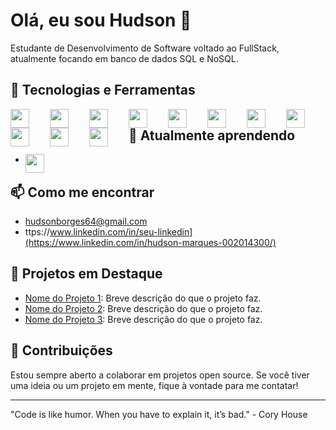 # Olá, eu sou Hudson 👋

Estudante de Desenvolvimento de Software voltado ao FullStack, atualmente focando em banco de dados SQL e NoSQL.

## 🚀 Tecnologias e Ferramentas

<img align="left" width="30px" style="padding-right: 30px" src="https://cdn.jsdelivr.net/gh/devicons/devicon@latest/icons/html5/html5-original.svg" />
<img align="left" width="30px" style="padding-right: 30px" src="https://cdn.jsdelivr.net/gh/devicons/devicon@latest/icons/css3/css3-original.svg" />
  <img   align="left"
  width="30px"
  style="padding-right: 30px" src="https://cdn.jsdelivr.net/gh/devicons/devicon@latest/icons/java/java-original.svg" />
  <img   align="left"
  width="30px"
  style="padding-right: 30px" src="https://cdn.jsdelivr.net/gh/devicons/devicon@latest/icons/javascript/javascript-original.svg" />
  <img   align="left"
  width="30px"
  style="padding-right: 30px" src="https://cdn.jsdelivr.net/gh/devicons/devicon@latest/icons/mysql/mysql-original-wordmark.svg" />
  <img   align="left"
  width="30px"
  style="padding-right: 30px" src="https://cdn.jsdelivr.net/gh/devicons/devicon@latest/icons/postgresql/postgresql-original-wordmark.svg" />


<img   align="left"
  width="30px"
  style="padding-right: 30px" src="https://cdn.jsdelivr.net/gh/devicons/devicon@latest/icons/github/github-original.svg" />
  <img   align="left"
  width="30px"
  style="padding-right: 30px" src="https://cdn.jsdelivr.net/gh/devicons/devicon@latest/icons/figma/figma-original.svg" />
  <img   align="left"
  width="30px"
  style="padding-right: 30px" src="https://cdn.jsdelivr.net/gh/devicons/devicon@latest/icons/eclipse/eclipse-original.svg" />
  <img   align="left"
  width="30px"
  style="padding-right: 30px" src="https://cdn.jsdelivr.net/gh/devicons/devicon@latest/icons/vscode/vscode-original.svg" />
  <img   align="left"
  width="30px"
  style="padding-right: 30px" src="https://cdn.jsdelivr.net/gh/devicons/devicon@latest/icons/linux/linux-original.svg"/>

## 🌱 Atualmente aprendendo

-   <img   align="left" width="30px" style="padding-right: 30px" src="https://cdn.jsdelivr.net/gh/devicons/devicon@latest/icons/microsoftsqlserver/microsoftsqlserver-original.svg" />

## 📫 Como me encontrar

- hudsonborges64@gmail.com
- ttps://www.linkedin.com/in/seu-linkedin](https://www.linkedin.com/in/hudson-marques-002014300/)

## 🔧 Projetos em Destaque

- [Nome do Projeto 1](link-do-repositorio): Breve descrição do que o projeto faz.
- [Nome do Projeto 2](link-do-repositorio): Breve descrição do que o projeto faz.
- [Nome do Projeto 3](link-do-repositorio): Breve descrição do que o projeto faz.

## 🌟 Contribuições

Estou sempre aberto a colaborar em projetos open source. Se você tiver uma ideia ou um projeto em mente, fique à vontade para me contatar!

---

"Code is like humor. When you have to explain it, it’s bad." - Cory House


